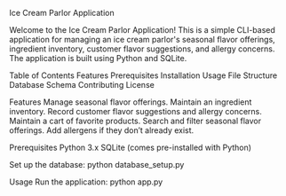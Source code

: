 Ice Cream Parlor Application

Welcome to the Ice Cream Parlor Application! This is a simple CLI-based application for managing an ice cream parlor's seasonal flavor offerings, ingredient inventory, customer flavor suggestions, and allergy concerns. The application is built using Python and SQLite.

Table of Contents
    Features
    Prerequisites
    Installation
    Usage
    File Structure
    Database Schema
    Contributing
    License

Features
    Manage seasonal flavor offerings.
    Maintain an ingredient inventory.
    Record customer flavor suggestions and allergy concerns.
    Maintain a cart of favorite products.
    Search and filter seasonal flavor offerings.
    Add allergens if they don’t already exist.


Prerequisites
    Python 3.x
    SQLite (comes pre-installed with Python)


Set up the database:
    python database_setup.py

Usage
    Run the application:
    python app.py



